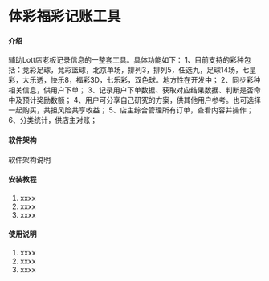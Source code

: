 # 体彩福彩记账工具

#### 介绍
辅助Lott店老板记录信息的一整套工具。具体功能如下：
1、目前支持的彩种包括：竞彩足球，竞彩篮球，北京单场，排列3，排列5，任选九，足球14场，七星彩，大乐透，快乐8，福彩3D，七乐彩，双色球。地方性在开发中；
2、同步彩种相关信息，供用户下单；
3、记录用户下单数据、获取对应结果数据、判断是否命中及预计奖励数额；
4、用户可分享自己研究的方案，供其他用户参考。也可选择一起购买，共担风险共享收益；
5、店主综合管理所有订单，查看内容并操作；
6、分类统计，供店主对账；


#### 软件架构
软件架构说明


#### 安装教程

1.  xxxx
2.  xxxx
3.  xxxx

#### 使用说明

1.  xxxx
2.  xxxx
3.  xxxx
